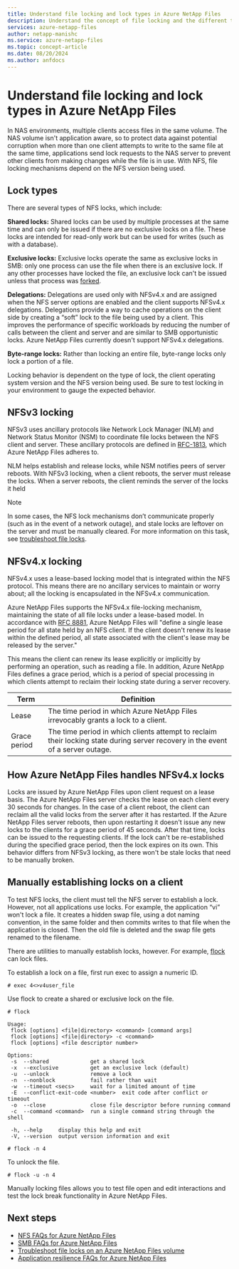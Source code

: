 ```yaml
---
title: Understand file locking and lock types in Azure NetApp Files 
description: Understand the concept of file locking and the different types of NFS locks.
services: azure-netapp-files
author: netapp-manishc
ms.service: azure-netapp-files
ms.topic: concept-article
ms.date: 08/20/2024
ms.author: anfdocs
---
```

# Understand file locking and lock types in Azure NetApp Files

In NAS environments, multiple clients access files in the same volume. The NAS volume isn't application aware, so to protect data against potential corruption when more than one client attempts to write to the same file at the same time, applications send lock requests to the NAS server to prevent other clients from making changes while the file is in use. With NFS, file locking mechanisms depend on the NFS version being used.  

## Lock types

There are several types of NFS locks, which include:

**Shared locks:**
Shared locks can be used by multiple processes at the same time and can only be issued if there are no exclusive locks on a file. These locks are intended for read-only work but can be used for writes (such as with a database).

**Exclusive locks:**
Exclusive locks operate the same as exclusive locks in SMB: only one process can use the file when there is an exclusive lock. If any other processes have locked the file, an exclusive lock can't be issued unless that process was [forked](http://linux.die.net/man/2/fork).

**Delegations:**
Delegations are used only with NFSv4.x and are assigned when the NFS server options are enabled and the client supports NFSv4.x delegations. Delegations provide a way to cache operations on the client side by creating a “soft” lock to the file being used by a client. This improves the performance of specific workloads by reducing the number of calls between the client and server and are similar to SMB opportunistic locks. Azure NetApp Files currently doesn't support NFSv4.x delegations.

**Byte-range locks:**
Rather than locking an entire file, byte-range locks only lock a portion of a file.

Locking behavior is dependent on the type of lock, the client operating system version and the NFS version being used. Be sure to test locking in your environment to gauge the expected behavior.

## NFSv3 locking

NFSv3 uses ancillary protocols like Network Lock Manager (NLM) and Network Status Monitor (NSM) to coordinate file locks between the NFS client and server. These ancillary protocols are defined in [RFC-1813](https://www.ietf.org/rfc/rfc1813.txt), which Azure NetApp Files adheres to.

NLM helps establish and release locks, while NSM notifies peers of server reboots. With NFSv3 locking, when a client reboots, the server must release the locks. When a server reboots, the client reminds the server of the locks it held

> [!NOTE]
> In some cases, the NFS lock mechanisms don’t communicate properly (such as in the event of a network outage), and stale locks are leftover on the server and must be manually cleared. For more information on this task, see [troubleshoot file locks](troubleshoot-file-locks.md).

## NFSv4.x locking

NFSv4.x uses a lease-based locking model that is integrated within the NFS protocol. This means there are no ancillary services to maintain or worry about; all the locking is encapsulated in the NFSv4.x communication.

Azure NetApp Files supports the NFSv4.x file-locking mechanism, maintaining the state of all file locks under a lease-based model. In accordance with [RFC 8881](https://www.rfc-editor.org/rfc/rfc8881), Azure NetApp Files will "define a single lease period for all state held by an NFS client. If the client doesn't renew its lease within the defined period, all state associated with the client's lease may be released by the server." 

This means the client can renew its lease explicitly or implicitly by performing an operation, such as reading a file. In addition, Azure NetApp Files defines a grace period, which is a period of special processing in which clients attempt to reclaim their locking state during a server recovery.

| Term | Definition |
|--| - | 
|Lease | The time period in which Azure NetApp Files irrevocably grants a lock to a client.|
| Grace period | The time period in which clients attempt to reclaim their locking state during server recovery in the event of a server outage.|

## How Azure NetApp Files handles NFSv4.x locks

Locks are issued by Azure NetApp Files upon client request on a lease basis. The Azure NetApp Files server checks the lease on each client every 30 seconds for changes. In the case of a client reboot, the client can reclaim all the valid locks from the server after it has restarted. If the Azure NetApp Files server reboots, then upon restarting it doesn't issue any new locks to the clients for a grace period of 45 seconds. After that time, locks can be issued to the requesting clients. If the lock can't be re-established during the specified grace period, then the lock expires on its own. This behavior differs from NFSv3 locking, as there won't be stale locks that need to be manually broken.

## Manually establishing locks on a client

To test NFS locks, the client must tell the NFS server to establish a lock. However, not all applications use locks. For example, the application “vi” won't lock a file. It creates a hidden swap file, using a dot naming convention, in the same folder and then commits writes to that file when the application is closed. Then the old file is deleted and the swap file gets renamed to the filename.

There are utilities to manually establish locks, however. For example, [flock](http://man7.org/linux/man-pages/man1/flock.1.html) can lock files. 

To establish a lock on a file, first run exec to assign a numeric ID.

```# exec 4<>v4user_file```

Use flock to create a shared or exclusive lock on the file. 

```output
# flock

Usage:
 flock [options] <file|directory> <command> [command args]
 flock [options] <file|directory> -c <command>
 flock [options] <file descriptor number>

Options:
 -s  --shared             get a shared lock
 -x  --exclusive          get an exclusive lock (default)
 -u  --unlock             remove a lock
 -n  --nonblock           fail rather than wait
 -w  --timeout <secs>     wait for a limited amount of time
 -E  --conflict-exit-code <number>  exit code after conflict or timeout
 -o  --close              close file descriptor before running command
 -c  --command <command>  run a single command string through the shell

 -h, --help     display this help and exit
 -V, --version  output version information and exit

# flock -n 4
```

To unlock the file.

```# flock -u -n 4```

Manually locking files allows you to test file open and edit interactions and test the lock break functionality in Azure NetApp Files.

## Next steps 
* [NFS FAQs for Azure NetApp Files](faq-nfs.md)
* [SMB FAQs for Azure NetApp Files](faq-smb.md)
* [Troubleshoot file locks on an Azure NetApp Files volume](troubleshoot-file-locks.md)
* [Application resilience FAQs for Azure NetApp Files](faq-application-resilience.md)
